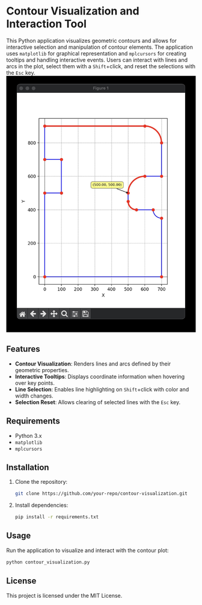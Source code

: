 # Contour Visualization and Interaction Tool

This Python application visualizes geometric contours and allows for interactive selection and manipulation of contour elements. The application uses `matplotlib` for graphical representation and `mplcursors` for creating tooltips and handling interactive events. Users can interact with lines and arcs in the plot, select them with a `Shift`+click, and reset the selections with the `Esc` key.
![alt-текст](docs/contour_visualization.jpg)

## Features

- **Contour Visualization**: Renders lines and arcs defined by their geometric properties.
- **Interactive Tooltips**: Displays coordinate information when hovering over key points.
- **Line Selection**: Enables line highlighting on `Shift`+click with color and width changes.
- **Selection Reset**: Allows clearing of selected lines with the `Esc` key.

## Requirements

- Python 3.x
- `matplotlib`
- `mplcursors`

## Installation

1. Clone the repository:

   ```bash
   git clone https://github.com/your-repo/contour-visualization.git
   ```

2. Install dependencies:

   ```bash
   pip install -r requirements.txt
   ```

## Usage

Run the application to visualize and interact with the contour plot:

```bash
python contour_visualization.py
```

## License

This project is licensed under the MIT License.
